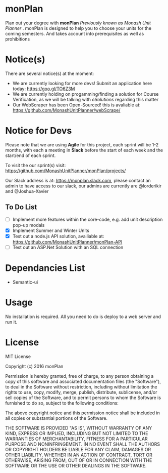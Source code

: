 # monPlan
Plan out your degree with **monPlan** _Previously known as Monash Unit Planner_ . monPlan is designed to help you to choose your units for the coming semesters. And takes account into prerequisites as well as prohibitions

# Notice(s)
There are several notice(s) at the moment:
- We are currently looking for more devs! Submit an application here today: https://goo.gl/TO6Z3M
- We are currently holding on progamming/finding a solution for Course Verification, as we will be talking with _eSolutions_ regarding this matter
- Our WebScraper has been Open-Sourced! this is avaliable at: https://github.com/MonashUnitPlanner/webScrape/

# Notice for Devs
Please note that we are using **Agile** for this project, each sprint will be 1-2 months, with each a meeting in **Slack** before the start of each week and the start/end of each sprint.

To visit the our sprint(s) visit: https://github.com/MonashUnitPlanner/monPlan/projects/

Our Slack address is at: https://monplan.slack.com, please contact an admin to have access to our slack, our admins are currently are @lorderikir and @Joshua-Xavier

## To Do List
- [ ] Implement more features within the core-code, e.g. add unit description pop-up modals
- [X] Implement Summer and Winter Units
- [X] Test out a node.js API solution, availiable at: https://github.com/MonashUnitPlanner/monPlan-API
- [ ] Test out an ASP.Net Solution with an SQL connection

# Dependancies List
- Semantic-ui

# Usage
No installation is required. All you need to do is deploy to a web server and run it.

# License
MIT License

Copyright (c) 2016 monPlan

Permission is hereby granted, free of charge, to any person obtaining a copy
of this software and associated documentation files (the "Software"), to deal
in the Software without restriction, including without limitation the rights
to use, copy, modify, merge, publish, distribute, sublicense, and/or sell
copies of the Software, and to permit persons to whom the Software is
furnished to do so, subject to the following conditions:

The above copyright notice and this permission notice shall be included in all
copies or substantial portions of the Software.

THE SOFTWARE IS PROVIDED "AS IS", WITHOUT WARRANTY OF ANY KIND, EXPRESS OR
IMPLIED, INCLUDING BUT NOT LIMITED TO THE WARRANTIES OF MERCHANTABILITY,
FITNESS FOR A PARTICULAR PURPOSE AND NONINFRINGEMENT. IN NO EVENT SHALL THE
AUTHORS OR COPYRIGHT HOLDERS BE LIABLE FOR ANY CLAIM, DAMAGES OR OTHER
LIABILITY, WHETHER IN AN ACTION OF CONTRACT, TORT OR OTHERWISE, ARISING FROM,
OUT OF OR IN CONNECTION WITH THE SOFTWARE OR THE USE OR OTHER DEALINGS IN THE
SOFTWARE.
